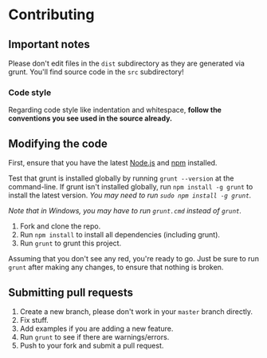 # Contributing

## Important notes
Please don't edit files in the `dist` subdirectory as they are generated via grunt. You'll find source code in the `src` subdirectory!

### Code style
Regarding code style like indentation and whitespace, **follow the conventions you see used in the source already.**

## Modifying the code
First, ensure that you have the latest [Node.js](http://nodejs.org/) and [npm](http://npmjs.org/) installed.

Test that grunt is installed globally by running `grunt --version` at the command-line.  If grunt isn't installed globally, run `npm install -g grunt` to install the latest version. _You may need to run `sudo npm install -g grunt`._

_Note that in Windows, you may have to run `grunt.cmd` instead of `grunt`._

1. Fork and clone the repo.
1. Run `npm install` to install all dependencies (including grunt).
1. Run `grunt` to grunt this project.

Assuming that you don't see any red, you're ready to go. Just be sure to run `grunt` after making any changes, to ensure that nothing is broken.

## Submitting pull requests

1. Create a new branch, please don't work in your `master` branch directly.
1. Fix stuff.
1. Add examples if you are adding a new feature.
1. Run `grunt` to see if there are warnings/errors.
1. Push to your fork and submit a pull request.